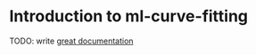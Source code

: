 # Introduction to ml-curve-fitting

TODO: write [great documentation](http://jacobian.org/writing/what-to-write/)

